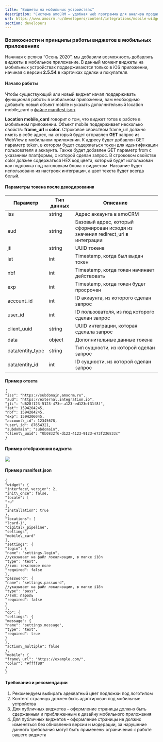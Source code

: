```yaml
---
title: "Виджеты на мобильных устройствах"
description: "Система amoCRM – удобная web программа для анализа продаж, доступная в режиме online из любой точки мира! Подробности узнавайте по указанным на сайте телефонам в Москве."
url: https://www.amocrm.ru/developers/content/integrations/mobile-widgets
section: developers
---
```


### Возможности и принципы работы виджетов в мобильных приложениях

Начиная с релиза “Осень 2020”, мы добавили возможность добавлять виджеты в мобильное приложение. В данный момент виджеты на мобильных устройствах поддерживаются только в iOS приложении, начиная с версии **2.5.54** в карточках сделки и покупателя.

#### Начало работы

Чтобы существующий или новый виджет начал поддерживать функционал работы в мобильном приложении, вам необходимо добавить новый объект mobile и указать дополнительный location mobile\_card в [файле manifest.json](/developers/content/integrations/structure#manifest).

**Location mobile\_card** говорит о том, что виджет готов к работе в мобильном приложении. Объект mobile поддерживает несколько свойств: **frame\_url** и **color**. Строковое свойством frame\_url должно иметь в себе адрес, на который будет отправлен **GET** запрос из WebView в мобильном приложении. К адресу будет добавлен GET параметр token, в котором будет содержаться [токен](/developers/content/oauth/disposable-tokens) для идентификации пользователя и аккаунта. Также будет добавлен GET параметр from c указанием платформы, с которой сделан запрос. В строковом свойстве color должен содержаться HEX код цвета, который будет использован как подложка под заголовкам блока с виджетом. Название будет использовано из настроек интеграции, а цвет текста будет всегда белый.

#### Параметры токена после декодирования

| Параметр | Тип данных | Описание |
| --- | --- | --- |
| iss | string | Адрес аккаунта в amoCRM |
| aud | string | Базовый адрес, который сформирован исходя из значения redirect\_uri в интеграции |
| jti | string | UUID токена |
| iat | int | Timestamp, когда был выдан токен |
| nbf | int | Timestamp, когда токен начинает действовать |
| exp | int | Timestamp, когда токен будет просрочен |
| account\_id | int | ID аккаунта, из которого сделан запрос |
| user\_id | int | ID пользователя, из под которого сделан запрос |
| client\_uuid | string | UUID интеграции, которая сделала запрос |
| data | object | Дополнительные данные токена |
| data/entity\_type | string | Тип сущности, из которой сделан запрос |
| data/entity\_id | int | ID сущности, из которой сделан запрос |

#### Пример ответа

```
{
"iss": "https://subdomain.amocrm.ru",
"aud": "https://external.integration.io",
"jti": "d628f123-5123-473e-a123-ed123ef31f8f",
"iat": 1594204245,
"nbf": 1594204245,
"exp": 1594206045,
"account\_id": 12345678,
"user\_id": 87654321,
"subdomain": "subdomain",
"client\_uuid": "0b0832f6-d123-4123-9123-e73f236833c"
}
```

#### Пример отображения виджета

![](/uploads/2021/01/amocrm_ios_widget-473x1024.jpeg)

#### Пример manifest.json

```
{
"widget": {
"interface\_version": 2,
"init\_once": false,
"locale": [
"ru"
],
"installation": true
},
"locations": [
"lcard-1",
"digital\_pipeline",
"settings",
"mobile\_card"
],
"settings": {
"login": {
"name": "settings.login",
//указывает на файл локализации, в папке i18n
"type": "text",
//тип: текстовое поле
"required": false
},
"password": {
"name": "settings.password",
//указывает на файл локализации, в папке i18n
"type": "pass",
//тип: пароль
"required": false
}
},
"dp": {
"settings": {
"message": {
"name": "settings.message",
"type": "text",
"required": true
}
},
"action\_multiple": false
},
"mobile": {
"frame\_url": "https://example.com/",
"color": "#ffff00"
}
}
```

#### Требования и рекомендации

1. Рекомендуем выбирать адекватный цвет подложки под логотипом
2. Контент страницы должен быть адаптирован под мобильные устройства
3. Для публичных виджетов – оформление страницы должно быть сдержанным и приближенным к дизайну мобильного приложения
4. Для публичных виджетов – оформление страницы не должно изменяться без обновления версии и модерации, за нарушение данного требования могут быть применены ограничения к работе вашего виджета